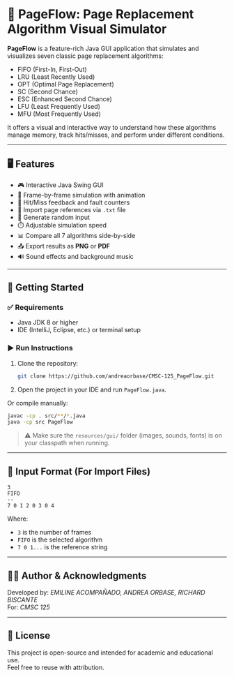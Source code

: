 # 📄 PageFlow: Page Replacement Algorithm Visual Simulator

**PageFlow** is a feature-rich Java GUI application that simulates and visualizes seven classic page replacement algorithms:

- FIFO (First-In, First-Out)  
- LRU (Least Recently Used)  
- OPT (Optimal Page Replacement)  
- SC (Second Chance)  
- ESC (Enhanced Second Chance)  
- LFU (Least Frequently Used)  
- MFU (Most Frequently Used)

It offers a visual and interactive way to understand how these algorithms manage memory, track hits/misses, and perform under different conditions.

---

## 🖥️ Features

- 🎮 Interactive Java Swing GUI  
- 🧠 Frame-by-frame simulation with animation  
- 🎯 Hit/Miss feedback and fault counters  
- 📁 Import page references via `.txt` file  
- 🔀 Generate random input  
- ⏱️ Adjustable simulation speed  
- 📊 Compare all 7 algorithms side-by-side  
- 📤 Export results as **PNG** or **PDF**  
- 🔊 Sound effects and background music

---

## 🚀 Getting Started

### ✅ Requirements

- Java JDK 8 or higher
- IDE (IntelliJ, Eclipse, etc.) or terminal setup

### ▶️ Run Instructions

1. Clone the repository:
   ```bash
   git clone https://github.com/andreaorbase/CMSC-125_PageFlow.git
   ```

2. Open the project in your IDE and run `PageFlow.java`.

Or compile manually:

```bash
javac -cp . src/**/*.java
java -cp src PageFlow
```

> ⚠️ Make sure the `resources/gui/` folder (images, sounds, fonts) is on your classpath when running.

---

## 📄 Input Format (For Import Files)

```
3
FIFO
--
7 0 1 2 0 3 0 4
```

Where:
- `3` is the number of frames
- `FIFO` is the selected algorithm
- `7 0 1...` is the reference string

---

## 👨‍💻 Author & Acknowledgments

Developed by: *EMILINE ACOMPAÑADO, ANDREA ORBASE, RICHARD BISCANTE*  
For: *CMSC 125*  

---

## 📃 License

This project is open-source and intended for academic and educational use.  
Feel free to reuse with attribution.
